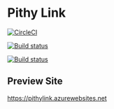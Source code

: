 # Pithy Link

[![CircleCI](https://circleci.com/gh/parithon/PithyLink/tree/dev.svg?style=svg)](https://circleci.com/gh/parithon/PithyLink/tree/dev)

[![Build status](https://ci.appveyor.com/api/projects/status/1tmsy9uh41f1d1ml?svg=true)](https://ci.appveyor.com/project/parithon/pithylink)

[![Build status](https://ci.appveyor.com/api/projects/status/1tmsy9uh41f1d1ml/branch/dev?svg=true)](https://ci.appveyor.com/project/parithon/pithylink/branch/dev)


## Preview Site

https://pithylink.azurewebsites.net

